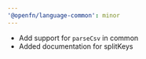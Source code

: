 ```yaml
---
'@openfn/language-common': minor
---
```


- Add support for `parseCsv` in common
- Added documentation for splitKeys
